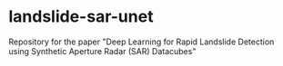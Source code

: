 # landslide-sar-unet
Repository for the paper "Deep Learning for Rapid Landslide Detection using Synthetic Aperture Radar (SAR) Datacubes"
